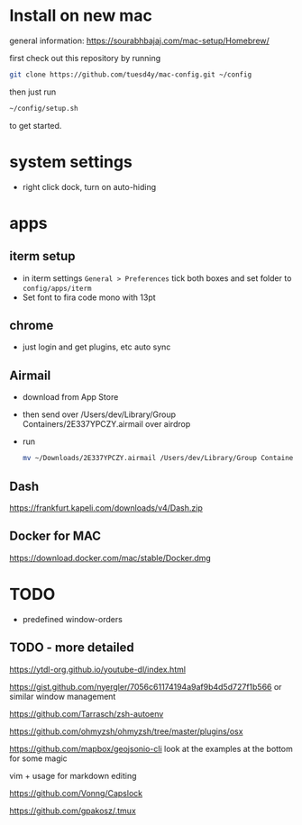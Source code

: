 # Install on new mac

general information: https://sourabhbajaj.com/mac-setup/Homebrew/

first check out this repository by running

```bash
git clone https://github.com/tuesd4y/mac-config.git ~/config
```

then just run

```bash
~/config/setup.sh
```

to get started.

# system settings

- right click dock, turn on auto-hiding

# apps

## iterm setup

- in iterm settings `General > Preferences` tick both boxes and set folder to `config/apps/iterm`
- Set font to fira code mono with 13pt

## chrome

- just login and get plugins, etc auto sync

## Airmail

- download from App Store

- then send over /Users/dev/Library/Group Containers/2E337YPCZY.airmail over airdrop

- run

  ```bash
  mv ~/Downloads/2E337YPCZY.airmail /Users/dev/Library/Group Containers/2E337YPCZY.airmail
  ```

## Dash

https://frankfurt.kapeli.com/downloads/v4/Dash.zip

## Docker for MAC

https://download.docker.com/mac/stable/Docker.dmg

# TODO

- predefined window-orders

## TODO - more detailed

https://ytdl-org.github.io/youtube-dl/index.html

https://gist.github.com/nyergler/7056c61174194a9af9b4d5d727f1b566 or similar window management

https://github.com/Tarrasch/zsh-autoenv

https://github.com/ohmyzsh/ohmyzsh/tree/master/plugins/osx

https://github.com/mapbox/geojsonio-cli look at the examples at the bottom for some magic

vim + usage for markdown editing

https://github.com/Vonng/Capslock

https://github.com/gpakosz/.tmux
